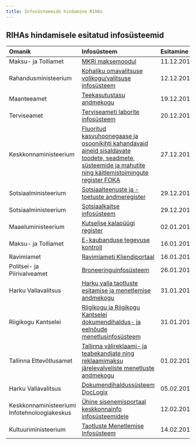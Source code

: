 ```yaml
---
title: Infosüsteemide hindamine RIHAs
---
```

## RIHAs hindamisele esitatud infosüsteemid

| Omanik | Infosüsteem |  Esitamine | Tähtaeg |
|:--- |:--- |:--- |:---|
| Maksu- ja Tolliamet | [MKRi maksemoodul](https://www.riha.ee/Systems/Vaata/MKRMM) | 11.12.2017 | 11.01.2018 |
| Rahandusministeerium | [Kohaliku omavalitsuse volikogu/valitsuse infosüsteem](https://www.riha.ee/Systems/Vaata/volis) | 12.12.2017 | 12.01.2018 |
| Maanteeamet | [Teekasutustasu andmekogu](https://www.riha.ee/Systems/Vaata/tkt) | 19.12.2017 | 19.01.2018 |
| Terviseamet | [Terviseameti laborite infosüsteem](https://www.riha.ee/Systems/Vaata/talis) | 20.12.2017 | 22.01.2018 |
| Keskkonnaministeerium | [Fluoritud kasvuhoonegaase ja osoonikihti kahandavaid <br> aineid sisaldavate toodete, seadmete, süsteemide ja mahutite ning käitlemistoimingute register FOKA](https://www.riha.ee/Systems/Vaata/foka) | 27.12.2017 | 25.01.2018 |
| Sotsiaalministeerium | [Sotsiaalteenuste ja -toetuste andmeregister](https://www.riha.ee/Systems/Vaata/star) | 29.12.2017 | 29.01.2018 |
| Sotsiaalministeerium | [Sotsiaalkaitse infosüsteem](https://www.riha.ee/Systems/Vaata/skais) | 29.12.2017 | 29.01.2018 |
| Maaeluministeerium | [Kutselise kalapüügi register](https://www.riha.ee/Systems/Vaata/kir.agri) | 02.01.2018 | 30.01.2018 |
| Maksu- ja Tolliamet | [E-kaubanduse tegevuse kontroll](https://www.riha.ee/Systems/Vaata/EKAUB) | 16.01.2018 | 13.02.2018 |
| Ravimiamet | [Ravimiameti Kliendiportaal](https://www.riha.ee/Systems/Vaata/rakp) | 16.01.2018 | 13.02.2018 |
| Politsei- ja Piirivalveamet | [Broneeringuinfosüsteem](https://www.riha.ee/Systems/Vaata/briis) | 26.01.2018 | 23.02.2018 |
| Harku Vallavalitsus | [Harku valla taotluste esitamise ja menetlemise andmekogu](https://www.riha.ee/Infosüsteemid/Vaata/75014132-spoku) | 31.01.2018 | 28.02.2018 |
| Riigikogu Kantselei | [Riigikogu ja Riigikogu Kantselei dokumendihaldus- ja eelnõude menetlusinfosüsteem](https://www.riha.ee/Infosüsteemid/Vaata/EMS) | 31.01.2018 | 28.02.2018 |
| Tallinna Ettevõtlusamet | [Tallinna välireklaami- ja teabekandjate ning reklaamimaksu järelevalveliste menetluste andmekogu](https://www.riha.ee/Infosüsteemid/Vaata/tlntera) | 01.02.2018 | 01.03.2018 |
| Harku Vallavalitsus | [Dokumendihaldussüsteem DocLogix](https://www.riha.ee/Infosüsteemid/Vaata/harku-vallavalitsuse-doclogix) | 05.02.2018 | 05.03.2018 |
| Keskkonnaministeeriumi Infotehnoloogiakeskus | [Ühine sisenemisportaal keskkonnainfo infosüsteemidele](https://www.riha.ee/Infosüsteemid/Vaata/sso-keskkonnainfo) | 12.02.2018 | 12.03.2018 |
| Kultuuriministeerium | [Taotluste Menetlemise Infosüsteem](https://www.riha.ee/Infosüsteemid/Vaata/TMS) | 14.02.2018 | 14.03.2018 |
